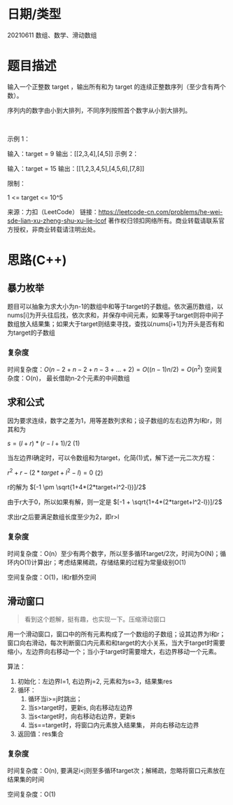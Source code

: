 
<!--
 * @Author: baisichen
 * @Date: 2021-05-10 10:20:04
 * @LastEditTime: 2021-06-11 15:44:54
 * @LastEditors: baisichen
 * @Description: 
-->
# 日期/类型
20210611 数组、数学、滑动数组

# 题目描述
输入一个正整数 target ，输出所有和为 target 的连续正整数序列（至少含有两个数）。

序列内的数字由小到大排列，不同序列按照首个数字从小到大排列。

 

示例 1：

输入：target = 9
输出：[[2,3,4],[4,5]]
示例 2：

输入：target = 15
输出：[[1,2,3,4,5],[4,5,6],[7,8]]
 

限制：

1 <= target <= 10^5


来源：力扣（LeetCode）
链接：https://leetcode-cn.com/problems/he-wei-sde-lian-xu-zheng-shu-xu-lie-lcof
著作权归领扣网络所有。商业转载请联系官方授权，非商业转载请注明出处。

# 思路(C++)

## 暴力枚举

题目可以抽象为求大小为n-1的数组中和等于target的子数组。依次遍历数组，以nums[i]为开头往后找，依次求和，并保存中间元素，如果等于target则将中间子数组放入结果集；如果大于target则结束寻找，查找以nums[i+1]为开头是否有和为target的子数组

### 复杂度

时间复杂度：$O(n-2 + n-2 + n-3 + ... + 2) = O((n-1)n/2) = O(n^2)$
空间复杂度：O(n)， 最长借助n-2个元素的中间数组

## 求和公式

因为要求连续，数字之差为1，用等差数列求和；设子数组的左右边界为l和r，则其和为

$s = (l+r)*(r-l+1)/2$ (1)

当左边界l确定时，可以令数组和为target，化简(1)式，解下述一元二次方程：

$r^2+r-(2*target+l^2-l) = 0$ (2)

r的解为
$[-1 \pm \sqrt{1+4*(2*target+l^2-l})]/2$

由于r大于0，所以如果有解，则一定是
$[-1 + \sqrt{1+4*(2*target+l^2-l})]/2$

求出r之后要满足数组长度至少为2，即r>l

### 复杂度
时间复杂度：O(n）至少有两个数字，所以至多循环target/2次，时间为O(N)；循环内O(1)计算出r；考虑结果稀疏，存储结果的过程为常量级别O(1)

空间复杂度：O(1)，l和r额外空间

## 滑动窗口
> 看到这个题解，挺有趣，也实现一下。压缩滑动窗口

用一个滑动窗口，窗口中的所有元素构成了一个数组的子数组；设其边界为l和r；窗口向右滑动，每次判断窗口内元素和和target的大小关系，当大于target时需要缩小，左边界向右移动一个；当小于target时需要增大，右边界移动一个元素。

算法：

1. 初始化：左边界l=1, 右边界j=2, 元素和为s=3，结果集res
2. 循环：
   1. 循环当i>=j时跳出；
   2. 当s>target时，更新s, 向右移动左边界
   3. 当s<target时，向右移动右边界，更新s
   4. 当s==target时，将窗口内元素放入结果集， 并向右移动左边界
3. 返回值：res集合

### 复杂度
时间复杂度：O(n), 要满足i<j则至多循环target次；解稀疏，忽略将窗口元素放在结果集的时间

空间复杂度：O(1)
